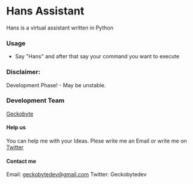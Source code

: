 # Hans Assistant
Hans is a virtual assistant written in Python

### Usage
- Say "Hans" and after that say your command you want to execute

### Disclaimer:
Development Phase! - May be unstable.

### Development Team
[Geckobyte](https://github.com/Geckobyte)

#### Help us
You can help me with your Ideas. Plese write me an Email or write me on [Twitter](https://twitter.com/geckobytedev)

#### Contact me
Email: geckobytedev@gmail.com
Twitter: Geckobytedev